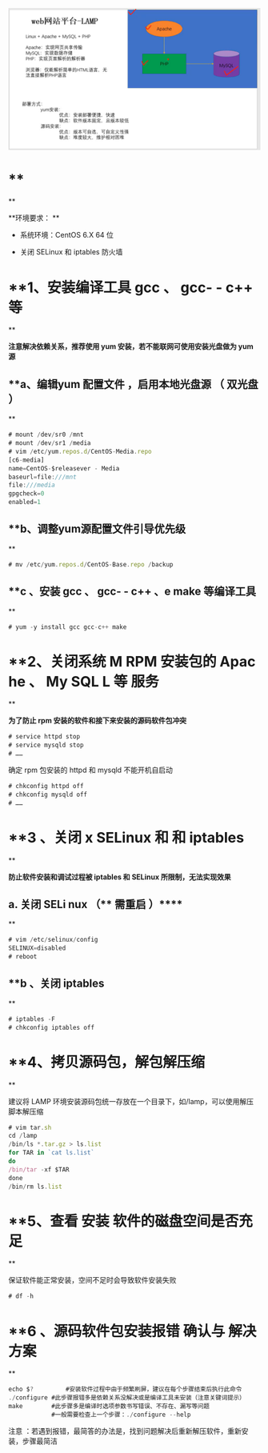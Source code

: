 ![](images/WEBRESOURCEc1f53248a44df3c5a1092a0886a8679b截图.png)

# **
**

**环境要求： **

- 系统环境：CentOS 6.X 64 位

- 关闭 SELinux 和 iptables 防火墙

# **1、安装编译工具 gcc 、 gcc- - c++ 等
**

**注意解决依赖关系，推荐使用 yum 安装，若不能联网可使用安装光盘做为 yum 源**

## **a、编辑yum 配置文件 ，启用本地光盘源 （ 双光盘 ）
**

```javascript
# mount /dev/sr0 /mnt
# mount /dev/sr1 /media
# vim /etc/yum.repos.d/CentOS-Media.repo
[c6-media]
name=CentOS-$releasever - Media
baseurl=file:///mnt
file:///media
gpgcheck=0
enabled=1
```

## **b、调整yum源配置文件引导优先级
**

```javascript
# mv /etc/yum.repos.d/CentOS-Base.repo /backup
```

## **c 、安装 gcc 、 gcc- - c++ 、e make 等编译工具
**

```javascript
# yum -y install gcc gcc-c++ make
```

# **2、关闭系统 M RPM 安装包的 Apac he 、 My SQL L 等 服务
**

**为了防止 rpm 安装的软件和接下来安装的源码软件包冲突**

```javascript
# service httpd stop
# service mysqld stop
# ……
```

确定 rpm 包安装的 httpd 和 mysqld 不能开机自启动

```javascript
# chkconfig httpd off
# chkconfig mysqld off
# ……
```

# **3 、关闭 x SELinux 和 和 iptables
**

**防止软件安装和调试过程被 iptables 和 SELinux 所限制，无法实现效果**

## **a. 关闭 SELi nux （**** 需重启 ）****
**

```javascript
# vim /etc/selinux/config
SELINUX=disabled
# reboot
```

## **b 、关闭 iptables
**

```javascript
# iptables -F
# chkconfig iptables off
```

# **4、拷贝源码包，解包解压缩
**

建议将 LAMP 环境安装源码包统一存放在一个目录下，如/lamp，可以使用解压脚本解压缩

```javascript
# vim tar.sh
cd /lamp
/bin/ls *.tar.gz > ls.list
for TAR in `cat ls.list`
do
/bin/tar -xf $TAR
done
/bin/rm ls.list
```

# **5、查看 安装 软件的磁盘空间是否充足
**

保证软件能正常安装，空间不足时会导致软件安装失败

```javascript
# df -h
```

# **6 、源码软件包安装报错 确认与 解决方案
**

```javascript
echo $?   		#安装软件过程中由于频繁刷屏，建议在每个步骤结束后执行此命令
./configure	#此步骤报错多是依赖关系没解决或是编译工具未安装（注意关键词提示）
make 		#此步骤多是编译时选项参数书写错误、不存在、漏写等问题
    		#一般需要检查上一个步骤：./configure --help
```

注意 ：若遇到报错，最简答的办法是，找到问题解决后重新解压软件，重新安装，步骤最简洁
